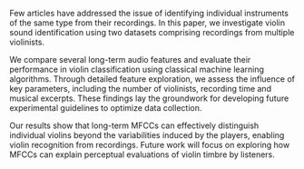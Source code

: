 Few articles have addressed the issue of identifying individual instruments of the same type from their recordings. In this paper, we investigate violin sound identification using two datasets comprising recordings from multiple violinists.

We compare several long-term audio features and evaluate their performance in violin classification using classical machine learning algorithms. Through detailed feature exploration, we assess the influence of key parameters, including the number of violinists, recording time and musical excerpts. These findings lay the groundwork for developing future experimental guidelines to optimize data collection.

Our results show that long-term MFCCs can effectively distinguish individual violins beyond the variabilities induced by the players, enabling violin recognition from recordings. Future work will focus on exploring how MFCCs can explain perceptual evaluations of violin timbre by listeners.